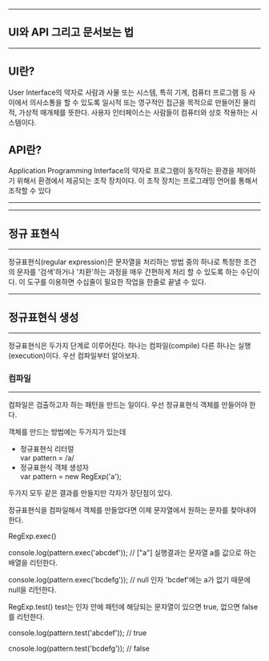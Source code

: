 ***
## UI와 API 그리고 문서보는 법
***

## UI란?
User Interface의 약자로 사람과 사물 또는 시스템, 특히 기계, 컴퓨터 프로그램 등 사이에서 의사소통을 할 수 있도록 일시적 또는 영구적인 접근을 목적으로 만들어진 물리적, 가상적 매개체를 뜻한다. 사용자 인터페이스는 사람들이 컴퓨터와 상호 작용하는 시스템이다.


## API란?

Application Programming Interface의 약자로 프로그램이 동작하는 환경을 제어하기 위해서 환경에서 제공되는 조작 장치이다. 이 조작 장치는 프로그래밍 언어를 통해서 조작할 수 있다

***
***
## 정규 표현식
***

정규표현식(regular expression)은 문자열을 처리하는 방법 중의 하나로 특정한 
조건의 문자를 '검색'하거나 '치환'하는 과정을 매우 간편하게 처리 할 수 있도록 
하는 수단이다. 이 도구를 이용하면 수십줄이 필요한 작업을 한줄로 끝낼 수 
있다. 

***
## 정규표현식 생성
***
정규표현식은 두가지 단계로 이루어진다. 하나는 컴파일(compile) 다른 하나는 실행(execution)이다. 우선 컴파일부터 알아보자.

### 컴파일
***
컴파일은 검출하고자 하는 패턴을 만드는 일이다. 우선 정규표현식 객체를 만들어야 한다.

객체를 만드는 방법에는 두가지가 있는데
<ul>
<li>정규표현식 리터럴</li>
var pattern = /a/

<li>정규표현식 객체 생성자</li>
var pattern = new RegExp('a');
</ul>
두가지 모두 같은 결과를 만들지만 각자가 장단점이 있다. 

정규표현식을 컴파일해서 객체를 만들었다면 이제 문자열에서 원하는 문자를 찾아내야 한다. 

RegExp.exec()

console.log(pattern.exec('abcdef')); // ["a"]
실행결과는 문자열 a를 값으로 하는 배열을 리턴한다.


console.log(pattern.exec('bcdefg')); // null
인자 'bcdef'에는 a가 없기 때문에 null을 리턴한다.

RegExp.test()
test는 인자 안에 패턴에 해당되는 문자열이 있으면 true, 없으면 false를 리턴한다.

console.log(pattern.test('abcdef')); // true

cnosole.log(pattern.test('bcdefg')); // false